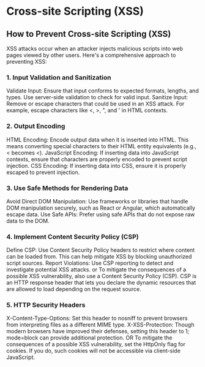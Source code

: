 # Cross-site Scripting (XSS)



## How to Prevent Cross-site Scripting (XSS) 
 XSS attacks occur when an attacker injects malicious scripts into web pages viewed by other users. Here's a comprehensive approach to preventing XSS:

### 1. Input Validation and Sanitization
Validate Input: Ensure that input conforms to expected formats, lengths, and types. Use server-side validation to check for valid input.
Sanitize Input: Remove or escape characters that could be used in an XSS attack. For example, escape characters like <, >, ", and ' in HTML contexts.
### 2. Output Encoding
HTML Encoding: Encode output data when it is inserted into HTML. This means converting special characters to their HTML entity equivalents (e.g., < becomes &lt;).
JavaScript Encoding: If inserting data into JavaScript contexts, ensure that characters are properly encoded to prevent script injection.
CSS Encoding: If inserting data into CSS, ensure it is properly escaped to prevent injection.
### 3. Use Safe Methods for Rendering Data
Avoid Direct DOM Manipulation: Use frameworks or libraries that handle DOM manipulation securely, such as React or Angular, which automatically escape data.
Use Safe APIs: Prefer using safe APIs that do not expose raw data to the DOM.
### 4. Implement Content Security Policy (CSP)
Define CSP: Use Content Security Policy headers to restrict where content can be loaded from. This can help mitigate XSS by blocking unauthorized script sources.
Report Violations: Use CSP reporting to detect and investigate potential XSS attacks.
or To mitigate the consequences of a possible XSS vulnerability, also use a Content Security Policy (CSP). CSP is an HTTP response header that lets you declare 
the dynamic resources that are allowed to load depending on the request source.
### 5. HTTP Security Headers
X-Content-Type-Options: Set this header to nosniff to prevent browsers from interpreting files as a different MIME type.
X-XSS-Protection: Though modern browsers have improved their defenses, setting this header to 1; mode=block can provide additional protection.
OR To mitigate the consequences of a possible XSS vulnerability, set the HttpOnly flag for cookies. If you do, such cookies will not be accessible 
via client-side JavaScript.

